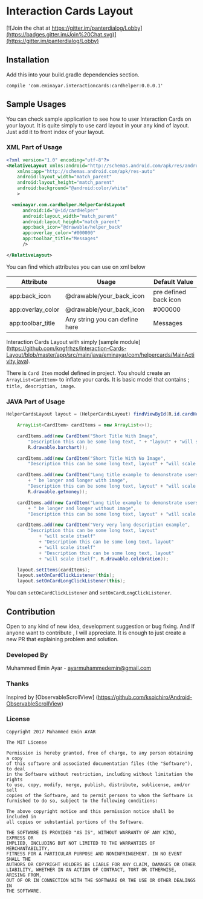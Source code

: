 # Interaction Cards Layout

[![Join the chat at https://gitter.im/panterdialog/Lobby](https://badges.gitter.im/Join%20Chat.svg)](https://gitter.im/panterdialog/Lobby)

## Installation
Add this into your build.gradle dependencies section.
```
compile 'com.eminayar.interactioncards:cardhelper:0.0.0.1'
```

## Sample Usages

You can check sample application to see how to user Interaction Cards on your layout. It is 
quite simply to use card layout in your any kind of layout. Just add it to front index of 
your layout.
 
### XML Part of Usage
 
 ````xml
 <?xml version="1.0" encoding="utf-8"?>
 <RelativeLayout xmlns:android="http://schemas.android.com/apk/res/android"
     xmlns:app="http://schemas.android.com/apk/res-auto"
     android:layout_width="match_parent"
     android:layout_height="match_parent"
     android:background="@android:color/white"
     >
 
   <eminayar.com.cardhelper.HelperCardsLayout
       android:id="@+id/cardHelper"
       android:layout_width="match_parent"
       android:layout_height="match_parent"
       app:back_icon="@drawable/helper_back"
       app:overlay_color="#000000"
       app:toolbar_title="Messages"
       />
 
 </RelativeLayout>
 ````
 
You can find which attributes you can use on xml below

| Attribute | Usage | Default Value |
| --- | --- |--- |
| app:back_icon | @drawable/your_back_icon | pre defined back icon |
| app:overlay_color | @drawable/your_back_icon | #000000 |
| app:toolbar_title | Any string you can define here | Messages |

Interaction Cards Layout with simply [sample module] (https://github.com/kngfrhzs/Interaction-Cards-Layout/blob/master/app/src/main/java/eminayar/com/helpercards/MainActivity.java).

There is ```Card Item``` model defined in project. You should create an `ArrayList<CardItem>` to 
inflate your cards. It is basic model that contains ; `title, description, image`. 

### JAVA Part of Usage

````java
HelperCardsLayout layout = (HelperCardsLayout) findViewById(R.id.cardHelper);

    ArrayList<CardItem> cardItems = new ArrayList<>();

    cardItems.add(new CardItem("Short Title With Image",
        "Description this can be some long text, " + "layout" + "will scale itself",
        R.drawable.barchart));

    cardItems.add(new CardItem("Short Title With No Image",
        "Description this can be some long text, layout" + "will scale itself"));

    cardItems.add(new CardItem("Long title example to demonstrate users how can this textview can"
        + " be longer and longer with image",
        "Description this can be some long text, layout" + "will scale itself",
        R.drawable.getmoney));

    cardItems.add(new CardItem("Long title example to demonstrate users how can this textview can"
        + " be longer and longer without image",
        "Description this can be some long text, layout" + "will scale itself"));

    cardItems.add(new CardItem("Very very long description example",
        "Description this can be some long text, layout"
            + "will scale itself"
            + "Description this can be some long text, layout"
            + "will scale itself"
            + "Description this can be some long text, layout"
            + "will scale itself", R.drawable.celebration));

    layout.setItems(cardItems);
    layout.setOnCardClickListener(this);
    layout.setOnCardLongClickListener(this);
```` 

You can `setOnCardClickListener` and `setOnCardLongClickListener`. 

## Contribution

Open to any kind of new idea, development suggestion or bug fixing. And If anyone want to contribute , I will appreciate. It is enough to just create a new PR that explaining problem and solution.

### Developed By

Muhammed Emin Ayar - ayarmuhammedemin@gmail.com

### Thanks

Inspired by [ObservableScrollView] (https://github.com/ksoichiro/Android-ObservableScrollView)

### License

```
Copyright 2017 Muhammed Emin AYAR

The MIT License

Permission is hereby granted, free of charge, to any person obtaining a copy
of this software and associated documentation files (the "Software"), to deal
in the Software without restriction, including without limitation the rights
to use, copy, modify, merge, publish, distribute, sublicense, and/or sell
copies of the Software, and to permit persons to whom the Software is
furnished to do so, subject to the following conditions:

The above copyright notice and this permission notice shall be included in
all copies or substantial portions of the Software.

THE SOFTWARE IS PROVIDED "AS IS", WITHOUT WARRANTY OF ANY KIND, EXPRESS OR
IMPLIED, INCLUDING BUT NOT LIMITED TO THE WARRANTIES OF MERCHANTABILITY,
FITNESS FOR A PARTICULAR PURPOSE AND NONINFRINGEMENT. IN NO EVENT SHALL THE
AUTHORS OR COPYRIGHT HOLDERS BE LIABLE FOR ANY CLAIM, DAMAGES OR OTHER
LIABILITY, WHETHER IN AN ACTION OF CONTRACT, TORT OR OTHERWISE, ARISING FROM,
OUT OF OR IN CONNECTION WITH THE SOFTWARE OR THE USE OR OTHER DEALINGS IN
THE SOFTWARE.
```
